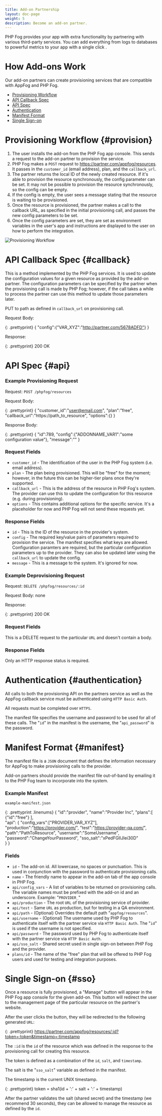 ```yaml
---
title: Add-on Partnership
layout: doc-page
weight: 5
description: Become an add-on partner. 
---
```


PHP Fog provides your app with extra functionality by partnering with various third-party services. You can add everything from logs to databases to powerful metrics to your app with a single click . 

# How Add-ons Work

Our add-on partners can create provisioning services that are compatible with AppFog and PHP Fog. 

* [Provisioning Workflow](#provision)
* [API Callback Spec](#callback)
* [API Spec](#api)
* [Authentication](#authentication)
* [Manifest Format](#manifest)
* [Single Sign-on](#sso)

# Provisioning Workflow {#provision}

1. The user installs the add-on from the PHP Fog app console. This sends a request to the add-on partner to provision the service.
2. PHP Fog makes a `POST` request to https://partner.com/appfog/resources. It passes in the `customer_id` (email address), plan, and the `callback_url`. 
3. The partner returns the local ID of the newly created resource. If it's able to provision the resource synchronously, the config parameter can be set. It may not be possible to provision the resource synchronously, so the config can be empty.
4. If the config is empty, the user sees a message stating that the resource is waiting to be provisioned.
5. Once the resource is provisioned, the partner makes a call to the callback URL, as specified in the initial provisioning call, and passes the new config parameters to be set.
6. Once the config parameters are set, they are set as environment variables in the user's app and instructions are displayed to the user on how to perform the integration.

<img class="screenshot" src="/img/screenshots/Slide2.jpeg" alt="Provisioning Workflow"/>

# API Callback Spec {#callback}

This is a method implemented by the PHP Fog services. It is used to update the configuration values for a given resource as provided by the add-on partner. The configuration parameters can be specified by the partner when the provisioning call is made by PHP Fog; however, if the call takes a while to process the partner can use this method to update those parameters later.

PUT to path as defined in `callback_url` on provisioning call.
       
Request Body:

{: .prettyprint}
    {
        "config":{"VAR_XYZ":"http://partner.com/5678ADFD"} 
    }
        
Response:

{: .prettyprint}
	200 OK


# API Spec {#api}

### Example Provisioning Request

Request: `POST /phpfog/resources`
  
Request Body:

{: .prettyprint}
    {
        "customer_id":"user@email.com",
        "plan":"free",
        "callback_url":"https://path_to_resource",
        "options":{} 
    }
       
Response Body:

{: .prettyprint}
    {
        "id":789,
        "config":{"ADDONNAME_VAR1":"some configuration value"},
        "message":"" 
    }
    
### Request Fields

* `customer_id` - The identification of the user in the PHP Fog system (i.e. email address).
* `plan` - The plan being provisioned. This will be "free" for the moment; however, in the future this can be higher-tier plans once they're supported.
* `callback_url` - This is the address of the resource in PHP Fog's system. The provider can use this to update the configuration for this resource (e.g. during provisioning).
* `options` - This contains additional options for the specific service. It's a placeholder for now and PHP Fog will not send these requests yet.
 
### Response Fields

* `id` - This is the ID of the resource in the provider's system. 
* `config` - The required key/value pairs of parameters required to provision the service. The manifest specifies what keys are allowed. Configuration paramters are required, but the particular configuration parameters up to the provider. They can also be updated later using the `callback_url` to update the config.
* `message` - This is a message to the system. It's ignored for now.

### Example Deprovisioning Request

Request: `DELETE /phpfog/resources/:id`
	  
Request Body: none

Response: 

{: .prettyprint}
	200 OK


### Request Fields

This is a DELETE request to the particular `URL` and doesn't contain a body.

### Response Fields

Only an HTTP response status is required.

# Authentication {#authentication}

All calls to both the provisioning API on the partners service as well as the AppFog callback service must be authenticated using `HTTP Basic Auth`.

All requests must be completed over `HTTPS`. 

The manifest file specifies the username and password to be used for all of these calls. The "`id`" in the manifest is the username, the "`api_password`" is the password.

# Manifest Format {#manifest}

The manifest file is a `JSON` document that defines the information necessary for AppFog to make provisioning calls to the provider.

Add-on partners should provide the manifest file out-of-band by emailing it to the PHP Fog team to incorporate into the system.

### Example Manifest

`example-manifest.json`

{: .prettyprint .linenums}
	{
		"id":"provider",
		"name":"Provider Inc",
		"plans":[
			{"id":"free"}
			],    
		"api": {
			"config_vars":["PROVIDER_VAR_XYZ"],
			"production":"https://provider.com/",
			"test":"https://provider-qa.com/",
			"path":"PathToResource",
			"username":"SomeUsername",
			"password":"ChangeYourPassword",
			"sso_salt":"xPedFGIIJIei30D"       
		} 
	}
 

### Fields

* `id` - The add-on id. All lowercase, no spaces or punctuation. This is used in conjunction with the password to authenticate provisioning calls.
* `name` - The friendly name to appear in the add-on tab of the app console in PHP Fog.
* `api/config_vars` - A list of variables to be returned on provisioning calls. The variable names must be prefixed with the add-on id and an underscore. Example: "`PROVIDER_`"
* `api/production` - The root `URL` of the provisioning service of provider.
* `api/test` - Same `URL` as production, but for testing in a QA environment.
* `api/path` - (Optional) Overrides the default path "`appfog/resources`".
* `api/username` - (Optional) The username used by PHP Fog to authenticate itself with the partner service via `HTTP Basic Auth`. The "`id`" is used if the username is not specified.
* `api/password` - The password used by PHP Fog to authenticate itself with the partner service via `HTTP Basic Auth`.
* `api/sso_salt` - Shared secret used in single sign-on between PHP Fog and the provider.
* `plans/id` - The name of the "free" plan that will be offered to PHP Fog users and used for testing and integration purposes.

# Single Sign-on {#sso}

Once a resource is fully provisioned, a "Manage" button will appear in the PHP Fog app console for the given add-on. This button will redirect the user to the management page of the particular resource on the partner's website.

After the user clicks the button, they will be redirected to the following generated `URL`:

{: .prettyprint}
	https://partner.com/appfog/resources/:id?token=:token&timestamp=:timestamp
  

The `:id` is the `id` of the resource which was defined in the response to the provisioning call for creating this resource.

The token is defined as a combination of the `id`, `salt`, and `timestamp`. 

The salt is the "`sso_salt`" variable as defined in the manifest.

The timestamp is the current UNIX timestamp.

{: .prettyprint}
	token = sha1(id + ':' + salt + ':' + timestamp)

After the partner validates the salt (shared secret) and the timestamp (we recommend 30 seconds), they can be allowed to manage the resource as defined by the `id`.
